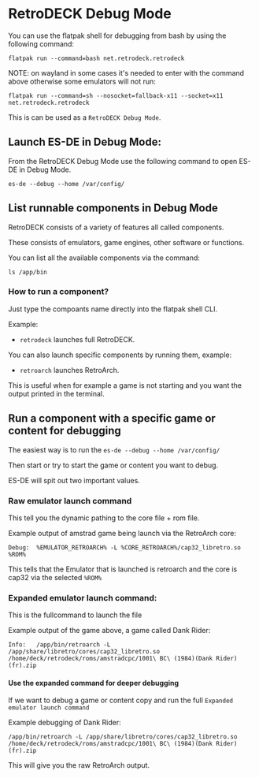 # RetroDECK Debug Mode

You can use the flatpak shell for debugging from bash by using the following command:

```
flatpak run --command=bash net.retrodeck.retrodeck
```

NOTE: on wayland in some cases it's needed to enter with the command above otherwise some emulators will not run:

```
flatpak run --command=sh --nosocket=fallback-x11 --socket=x11 net.retrodeck.retrodeck
```

This is can be used as a `RetroDECK Debug Mode`.

## Launch ES-DE in Debug Mode:

From the RetroDECK Debug Mode use the following command to open ES-DE in Debug Mode.

`es-de --debug --home /var/config/`


## List runnable components in Debug Mode

RetroDECK consists of a variety of features all called components.

These consists of emulators, game engines,  other software or functions.

You can list all the available components via the command:

```
ls /app/bin
```

### How to run a component?

Just type the compoants name directly into the flatpak shell CLI.

Example:

- `retrodeck` launches full RetroDECK.

You can also launch specific components by running them, example:

- `retroarch` launches RetroArch.

This is useful when for example a game is not starting and you want the output printed in the terminal.

## Run a component with a specific game or content for debugging

The easiest way is to run the `es-de --debug --home /var/config/`

Then start or try to start the game or content you want to debug.

ES-DE will spit out two important values.

###  Raw emulator launch command

This tell you the dynamic pathing to the core file + rom file.

Example output of amstrad game being launch via the RetroArch core:

`Debug:  %EMULATOR_RETROARCH% -L %CORE_RETROARCH%/cap32_libretro.so %ROM%`

This tells that the Emulator that is launched is retroarch and the core is cap32 via the selected `%ROM%`

### Expanded emulator launch command:

This is the fullcommand to launch the file

Example output of the game above, a game called Dank Rider:

`Info:   /app/bin/retroarch -L /app/share/libretro/cores/cap32_libretro.so /home/deck/retrodeck/roms/amstradcpc/1001\ BC\ (1984)(Dank Rider)(fr).zip`

#### Use the expanded command for deeper debugging

If we want to debug a game or content copy and run the full `Expanded emulator launch command`

Example debugging of Dank Rider:

`/app/bin/retroarch -L /app/share/libretro/cores/cap32_libretro.so /home/deck/retrodeck/roms/amstradcpc/1001\ BC\ (1984)(Dank Rider)(fr).zip`

This will give you the raw RetroArch output.
